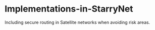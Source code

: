 # Implementations-in-StarryNet
Including secure routing in Satellite networks when avoiding risk areas.
